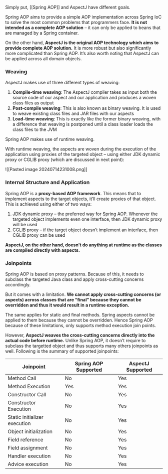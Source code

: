 Simply put, [[Spring AOP]] and AspectJ have different goals.

Spring AOP aims to provide a simple AOP implementation across Spring IoC to solve the most common problems that programmers face. **It is not intended as a complete AOP solution** – it can only be applied to beans that are managed by a Spring container.

On the other hand, **AspectJ is the original AOP technology which aims to provide complete AOP solution.** It is more robust but also significantly more complicated than Spring AOP. It’s also worth noting that AspectJ can be applied across all domain objects.

### Weaving

AspectJ makes use of three different types of weaving:

1. **Compile-time weaving**: The AspectJ compiler takes as input both the source code of our aspect and our application and produces a woven class files as output
2. **Post-compile weaving**: This is also known as binary weaving. It is used to weave existing class files and JAR files with our aspects
3. **Load-time weaving**: This is exactly like the former binary weaving, with a difference that weaving is postponed until a class loader loads the class files to the JVM

Spring AOP makes use of runtime weaving.

With runtime weaving, the aspects are woven during the execution of the application using proxies of the targeted object – using either JDK dynamic proxy or CGLIB proxy (which are discussed in next point):

![[Pasted image 20240714231008.png]]

### Internal Structure and Application

Spring AOP is a **proxy-based AOP framework**. This means that to implement aspects to the target objects, it’ll create proxies of that object. This is achieved using either of two ways:

1. JDK dynamic proxy – the preferred way for Spring AOP. Whenever the targeted object implements even one interface, then JDK dynamic proxy will be used
2. CGLIB proxy – if the target object doesn’t implement an interface, then CGLIB proxy can be used

**AspectJ, on the other hand, doesn’t do anything at runtime as the classes are compiled directly with aspects.**

### Joinpoints

Spring AOP is based on proxy patterns. Because of this, it needs to subclass the targeted Java class and apply cross-cutting concerns accordingly.

But it comes with a limitation. **We cannot apply cross-cutting concerns (or aspects) across classes that are “final” because they cannot be overridden and thus it would result in a runtime exception.**

The same applies for static and final methods. Spring aspects cannot be applied to them because they cannot be overridden. Hence Spring AOP because of these limitations, only supports method execution join points.

However, **AspectJ weaves the cross-cutting concerns directly into the actual code before runtime.** Unlike Spring AOP, it doesn’t require to subclass the targetted object and thus supports many others joinpoints as well. Following is the summary of supported joinpoints:

|Joinpoint|Spring AOP Supported|AspectJ Supported|
|---|---|---|
|Method Call|No|Yes|
|Method Execution|Yes|Yes|
|Constructor Call|No|Yes|
|Constructor Execution|No|Yes|
|Static initializer execution|No|Yes|
|Object initialization|No|Yes|
|Field reference|No|Yes|
|Field assignment|No|Yes|
|Handler execution|No|Yes|
|Advice execution|No|Yes|
